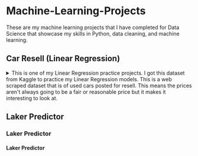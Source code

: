 # Machine-Learning-Projects
These are my machine learning projects that I have completed for Data Science that showcase my skills in Python, data cleaning, and machine learning.
## Car Resell (Linear Regression)
<details>
### Summary
<summary>This is one of my Linear Regression practice projects. I got this dataset from Kaggle to practice my Linear Regression models. This is a web scraped dataset that is of used cars posted for resell. This means the prices aren't always going to be a fair or reasonable price but it makes it interesting to look at.</summary>
### Data Cleaning
I start off every project looking at the data using .info(), .describe(), and just looking at the first and last 5 rows of the dataset. This gives a quick insight on how everything looks and what you need to change. I see right away that there is 7 columns that need to be changed because they are object data types. So next I go through each of these columns and see if one hot encoding is the right way to go about it and to see if there is other data cleaning to do. This dataset did have a lot of values put in the wrong columns or values that didn't belong there. A few examples of what I had to do was create masks to drop rows with certain values in the string, renaming a column, one hot encoding, changing object to datetime, using a simple imputer, dropping useless columns, and creating an age column.
### Model Training & Testing
Now I did a heatmap to get a sense of correlation between price and the other variables, then split the dataset into the training and testing splits. I then used the Standard Scaler and fit the datasets, then import the Linear Regression model from sklearn.
### Results
The score I got was 0.01999 which is awful and shows that the model was not good at predicting the price at all. This is most likely due to the fact that the prices aren't regulated or calculated by the people posting them so the prices can be very off from what would be considered fair. There could be other factors like the brand name that will increase a car's price because of the name, and general wear and tear that could bring these other prices down. This was a great dataset for learning and practicing data cleaning but not so great for predictions.
</details>

## Laker Predictor
### Laker Predictor
#### Laker Predictor
